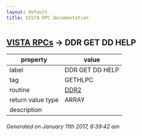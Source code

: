 ```yaml
---
layout: default
title: VISTA RPC documentation
---
```




## [VISTA RPCs](TableOfContent.md) &#8594; DDR GET DD HELP 

 property | value 
--- | --- 
 label | DDR GET DD HELP
 tag | GETHLPC
 routine | [DDR2](http://code.osehra.org/dox/Routine_DDR2_source.html)
 return value type | ARRAY
 description | 




 ###### Generated on January 11th 2017, 6:39:42 am